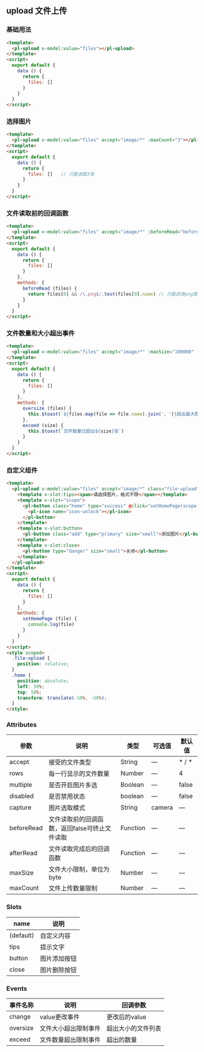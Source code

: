 ## upload 文件上传

### 基础用法

```html
<template>
  <pl-upload v-model:value="files"></pl-upload>
</template>
<script>
  export default {
    data () {
      return {
        files: []
      }
    }
  }
</script>
```

### 选择图片

```html
<template>
  <pl-upload v-model:value="files" accept="image/*" :maxCount="3"></pl-upload>
</template>
<script>
  export default {
    data () {
      return {
        files: []   // 只能选取3张
      }
    }
  }
</script>
```


### 文件读取前的回调函数

```html
<template>
  <pl-upload v-model:value="files" accept="image/*" :beforeRead="beforeRead"></pl-upload>
</template>
<script>
  export default {
    data () {
      return {
        files: []
      }
    },
    methods: {
      beforeRead (files) {
        return files[0] && /\.png$/.test(files[0].name) // 只能选择png图片
      }
    }
  }
</script>
```



### 文件数量和大小超出事件

```html
<template>
  <pl-upload v-model:value="files" accept="image/*" :maxSize="100000" :maxCount="4" @oversize="oversize" @exceed="exceed" multiple></pl-upload>
</template>
<script>
  export default {
    data () {
      return {
        files: []
      }
    },
    methods: {
      oversize (files) {
        this.$toast(`${files.map(file => file.name).join('、')}超出最大限制`)
      },
      exceed (size) {
        this.$toast(`文件数量已超出${size}张`)
      }
    }
  }
</script>
```




### 自定义组件

```html
<template>
  <pl-upload v-model:value="files" accept="image/*" class="file-upload">
    <template v-slot:tips><span>请选择图片，格式不限</span></template>
    <template v-slot="scope">
      <pl-button class="home" type="success" @click="setHomePage(scope.file)" size="small">
        <pl-icon name="icon-unlock"></pl-icon>
      </pl-button>
    </template>
    <template v-slot:button>
      <pl-button class="add" type="primary" size="small">添加图片</pl-button>
    </template>
    <template v-slot:close>
      <pl-button type="danger" size="small">关闭</pl-button>
    </template>
  </pl-upload>
</template>
<script>
  export default {
    data () {
      return {
        files: []
      }
    },
    methods: {
      setHomePage (file) {
        console.log(file)
      }
    }
  }
</script>
<style scoped>
  .file-upload {
    position: relative;
  }
  .home {
    position: absolute;
    left: 50%;
    top: 50%;
    transform: translate(-50%, -50%);
  }
</style>
```


### Attributes
| 参数      | 说明    | 类型      | 可选值       | 默认值   |
|---------- |-------- |---------- |-------------  |-------- |
| accept     | 接受的文件类型 | String | —  |  * / *  |
| rows       | 每一行显示的文件数量  | Number  | —  | 4 |
| multiple   | 是否开启图片多选  |  Boolean  | —  | false  |
| disabled   | 是否禁用状态    | boolean   | —   | false   |
| capture    | 图片选取模式 | String | camera | —  |
| beforeRead | 文件读取前的回调函数，返回false可终止文件读取 | Function | —  | —  |
| afterRead  | 文件读取完成后的回调函数  |  Function  | —  | —  |
| maxSize    | 文件大小限制，单位为byte  |  Number  | —  | —  |
| maxCount   |  文件上传数量限制 |  Number  | —  | —  |

### Slots
| name      | 说明    |
|---------- |-------- |
| (default)  | 自定义内容 |
| tips       | 提示文字 |
| button     | 图片添加按钮 |
| close      | 图片删除按钮 |

### Events
| 事件名称      | 说明    | 回调参数      |
|---------- |-------- |---------- |
| change     |   value更改事件   | 更改后的value |
| oversize   | 文件大小超出限制事件  |  超出大小的文件列表  |
| exceed     | 文件数量超出限制事件  | 超出的数量 |

